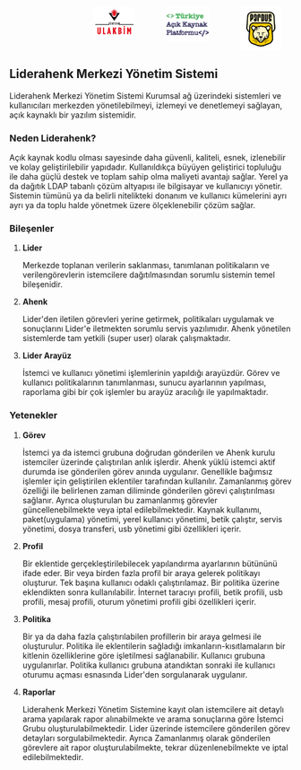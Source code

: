 <div align="top">
  <div style="display: flex;">&nbsp; &nbsp; &nbsp; &nbsp;&nbsp; &nbsp; &nbsp; &nbsp; &nbsp; &nbsp; &nbsp; &nbsp;&nbsp; &nbsp; &nbsp; &nbsp; &nbsp; &nbsp; &nbsp; &nbsp;&nbsp;
    <img style="width: 15%; height: 15%" title="TÜBİTAK-ULAKBİM" src="./images/ulakbim.png" class="img-fluid" alt="">&nbsp; &nbsp; &nbsp; &nbsp;&nbsp; &nbsp; &nbsp; &nbsp;
    <img style="width: 15%; height: 15%" title="Türkiye Açık Kaynak Platformu" src="./images/acik_kaynak_platformu.png" class="img-fluid" alt="">&nbsp; &nbsp; &nbsp; &nbsp;&nbsp; &nbsp; &nbsp; &nbsp;
    <img style="width: 15%; height: 15%;" title="Pardus" src="./images/pardus.png" class="img-fluid" alt="">
  </div>
</div>

## Liderahenk Merkezi Yönetim Sistemi

Liderahenk Merkezi Yönetim Sistemi
Kurumsal ağ üzerindeki sistemleri ve kullanıcıları merkezden yönetilebilmeyi, izlemeyi 
ve denetlemeyi sağlayan, açık kaynaklı bir yazılım sistemidir.

### Neden Liderahenk?

Açık kaynak kodlu olması sayesinde daha güvenli, kaliteli, esnek, izlenebilir ve kolay geliştirilebilir 
yapıdadır. Kullanıldıkça büyüyen geliştirici topluluğu ile daha güçlü destek ve toplam sahip olma maliyeti 
avantajı sağlar. Yerel ya da dağıtık LDAP tabanlı çözüm altyapısı ile bilgisayar ve kullanıcıyı yönetir. 
Sistemin tümünü ya da belirli nitelikteki donanım ve kullanıcı kümelerini ayrı ayrı ya da toplu halde 
yönetmek üzere ölçeklenebilir çözüm sağlar.

### Bileşenler

1. **Lider**

	Merkezde toplanan verilerin saklanması, tanımlanan politikaların ve verilengörevlerin istemcilere dağıtılmasından sorumlu sistemin temel bileşenidir.

2. **Ahenk**

	Lider'den iletilen görevleri yerine getirmek, politikaları uygulamak ve sonuçlarını Lider'e iletmekten sorumlu servis yazılımıdır. Ahenk yönetilen sistemlerde tam yetkili (super user) olarak çalışmaktadır.

3. **Lider Arayüz**

	İstemci ve kullanıcı yönetimi işlemlerinin yapıldığı arayüzdür. Görev ve kullanıcı politikalarının tanımlanması, sunucu ayarlarının yapılması, raporlama gibi bir çok işlemler bu arayüz aracılığı ile yapılmaktadır.

### Yetenekler
1. **Görev**

	İstemci ya da istemci grubuna doğrudan gönderilen ve Ahenk kurulu istemciler üzerinde çalıştırılan anlık işlerdir. Ahenk yüklü istemci aktif durumda ise gönderilen görev anında uygulanır. Genellikle bağımsız işlemler için geliştirilen eklentiler tarafından kullanılır. Zamanlanmış görev özelliği ile belirlenen zaman diliminde gönderilen görevi çalıştırılması sağlanır. Ayrıca oluşturulan bu zamanlanmış görevler güncellenebilmekte veya iptal edilebilmektedir. Kaynak kullanımı, paket(uygulama) yönetimi, yerel kullanıcı yönetimi, betik çalıştır, servis yönetimi, dosya transferi, usb yönetimi gibi özellikleri içerir.

2. **Profil**

	Bir eklentide gerçekleştirilebilecek yapılandırma ayarlarının bütününü ifade eder. Bir veya birden fazla profil bir araya gelerek politikayı oluşturur. Tek başına kullanıcı odaklı çalıştırılamaz. Bir politika üzerine eklendikten sonra kullanılabilir. İnternet taracıyı profili, betik profili, usb profili, mesaj profili, oturum yönetimi profili gibi özellikleri içerir.

3. **Politika**

	Bir ya da daha fazla çalıştırılabilen profillerin bir araya gelmesi ile oluşturulur. Politika ile eklentilerin sağladığı imkanların-kısıtlamaların bir kitlenin özelliklerine göre işletilmesi sağlanabilir. Kullanıcı grubuna uygulanırlar. Politika kullanıcı grubuna atandıktan sonraki ile kullanıcı oturumu açması esnasında Lider'den sorgulanarak uygulanır.

4. **Raporlar**

	Liderahenk Merkezi Yönetim Sistemine kayıt olan istemcilere ait detaylı arama yapılarak rapor alınabilmekte ve arama sonuçlarına göre İstemci Grubu oluşturulabilmektedir. Lider üzerinde istemcilere gönderilen görev detayları sorgulabilmektedir. Ayrıca Zamanlanmış olarak gönderilen görevlere ait rapor oluşturulabilmekte, tekrar düzenlenebilmekte ve iptal edilebilmektedir.


<link href="/lider3.0/assets/style.css" rel="stylesheet"></link>

